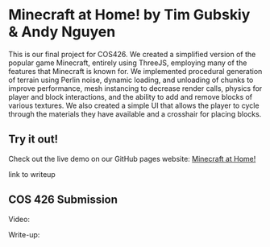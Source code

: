 # Minecraft at Home! by Tim Gubskiy & Andy Nguyen

This is our final project for COS426. We created a simplified version of the popular game Minecraft, entirely using ThreeJS, employing many of the features that Minecraft is known for. We implemented procedural generation of terrain using Perlin noise, dynamic loading, and unloading of chunks to improve performance, mesh instancing to decrease render calls, physics for player and block interactions, and the ability to add and remove blocks of various textures. We also created a simple UI that allows the player to cycle through the materials they have available and a crosshair for placing blocks.

## Try it out!

Check out the live demo on our GitHub pages website: [Minecraft at Home!](https://tim-gubski.github.io/COS426_Game/)

link to writeup

## COS 426 Submission

Video:

Write-up:
